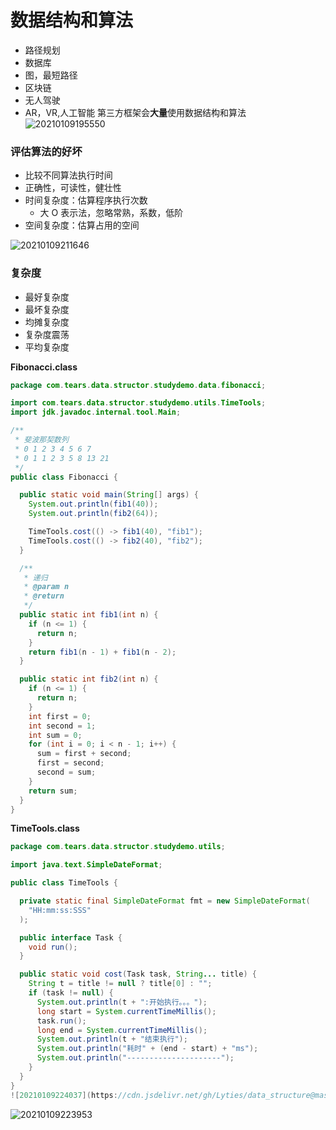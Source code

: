# 数据结构和算法

- 路径规划
- 数据库
- 图，最短路径
- 区块链
- 无人驾驶
- AR，VR,人工智能
  第三方框架会**大量**使用数据结构和算法
  ![20210109195550](https://cdn.jsdelivr.net/gh/Lyties/data_structure@master/note/image/20210109195550.png)

### 评估算法的好坏

- 比较不同算法执行时间
- 正确性，可读性，健壮性
- 时间复杂度：估算程序执行次数
  - 大 O 表示法，忽略常熟，系数，低阶
- 空间复杂度：估算占用的空间

![20210109211646](https://cdn.jsdelivr.net/gh/Lyties/data_structure@master/note/image/20210109211646.png)

### 复杂度

- 最好复杂度
- 最坏复杂度
- 均摊复杂度
- 复杂度震荡
- 平均复杂度

**Fibonacci.class**

```java
package com.tears.data.structor.studydemo.data.fibonacci;

import com.tears.data.structor.studydemo.utils.TimeTools;
import jdk.javadoc.internal.tool.Main;

/**
 * 斐波那契数列
 * 0 1 2 3 4 5 6 7
 * 0 1 1 2 3 5 8 13 21
 */
public class Fibonacci {

  public static void main(String[] args) {
    System.out.println(fib1(40));
    System.out.println(fib2(64));

    TimeTools.cost(() -> fib1(40), "fib1");
    TimeTools.cost(() -> fib2(40), "fib2");
  }

  /**
   * 递归
   * @param n
   * @return
   */
  public static int fib1(int n) {
    if (n <= 1) {
      return n;
    }
    return fib1(n - 1) + fib1(n - 2);
  }

  public static int fib2(int n) {
    if (n <= 1) {
      return n;
    }
    int first = 0;
    int second = 1;
    int sum = 0;
    for (int i = 0; i < n - 1; i++) {
      sum = first + second;
      first = second;
      second = sum;
    }
    return sum;
  }
}

```

**TimeTools.class**

```java
package com.tears.data.structor.studydemo.utils;

import java.text.SimpleDateFormat;

public class TimeTools {

  private static final SimpleDateFormat fmt = new SimpleDateFormat(
    "HH:mm:ss:SSS"
  );

  public interface Task {
    void run();
  }

  public static void cost(Task task, String... title) {
    String t = title != null ? title[0] : "";
    if (task != null) {
      System.out.println(t + ":开始执行。。。");
      long start = System.currentTimeMillis();
      task.run();
      long end = System.currentTimeMillis();
      System.out.println(t + "结束执行");
      System.out.println("耗时" + (end - start) + "ms");
      System.out.println("---------------------");
    }
  }
}
![20210109224037](https://cdn.jsdelivr.net/gh/Lyties/data_structure@master/note/image/20210109224037.png)
```

![20210109223953](https://cdn.jsdelivr.net/gh/Lyties/data_structure@master/note/image/20210109223953.png)
